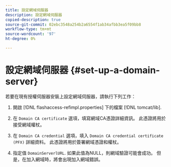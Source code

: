 ```yaml
---
title: 設定網域伺服器
description: 設定網域伺服器
copied-description: true
source-git-commit: 02ebc3548a254b2a6554f1ab34afbb3ea5f09bb8
workflow-type: tm+mt
source-wordcount: '97'
ht-degree: 0%

---
```


# 設定網域伺服器 {#set-up-a-domain-server}

若要在現有授權伺服器安裝上設定網域伺服器，請執行下列工作：

1. 開啟 [!DNL flashaccess-refimpl.properties] 下的檔案 [!DNL tomcat/lib].

1. 在 `Domain CA certificate` 選項，填寫網域CA憑證詳細資訊。 此憑證將用於接受網域權杖。
1. 在 `Domain CA credential` 選項，填入 `Domain CA credential certificate (PFX)` 詳細資料。 此憑證將用於簽署網域憑證和權杖。

1. 指定值 `DomainServerlURL`. 如果此值為NULL，則網域驗證可能會成功。 但是，在加入網域時，將會出現加入網域錯誤。
